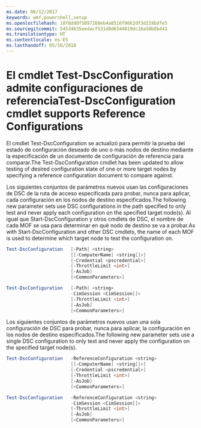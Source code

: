 ```yaml
---
ms.date: 06/12/2017
keywords: wmf,powershell,setup
ms.openlocfilehash: 10f8dd0f5097260eb4a8516f9662df3d219bdfe5
ms.sourcegitcommit: 54534635eedacf531d8d6344019dc16a50b8b441
ms.translationtype: HT
ms.contentlocale: es-ES
ms.lasthandoff: 05/16/2018
---
```

# <a name="test-dscconfiguration-cmdlet-supports-reference-configurations"></a><span data-ttu-id="fcd6e-102">El cmdlet Test-DscConfiguration admite configuraciones de referencia</span><span class="sxs-lookup"><span data-stu-id="fcd6e-102">Test-DscConfiguration cmdlet supports Reference Configurations</span></span>

<span data-ttu-id="fcd6e-103">El cmdlet Test-DscConfiguration se actualizó para permitir la prueba del estado de configuración deseado de uno o más nodos de destino mediante la especificación de un documento de configuración de referencia para comparar.</span><span class="sxs-lookup"><span data-stu-id="fcd6e-103">The Test-DscConfiguration cmdlet has been updated to allow testing of desired configuration state of one or more target nodes by specifying a reference configuration document to compare against.</span></span>

<span data-ttu-id="fcd6e-104">Los siguientes conjuntos de parámetros nuevos usan las configuraciones de DSC de la ruta de acceso especificada para probar, nunca para aplicar, cada configuración en los nodos de destino especificados.</span><span class="sxs-lookup"><span data-stu-id="fcd6e-104">The following new parameter sets use DSC configurations in the path specified to only test and never apply each configuration on the specified target node(s).</span></span> <span data-ttu-id="fcd6e-105">Al igual que Start-DscConfiguration y otros cmdlets de DSC, el nombre de cada MOF se usa para determinar en qué nodo de destino se va a probar.</span><span class="sxs-lookup"><span data-stu-id="fcd6e-105">As with Start-DscConfiguration and other DSC cmdlets, the name of each MOF is used to determine which target node to test the configuration on.</span></span>

```powershell
Test-DscConfiguration   [-Path] <string>
                        [[-ComputerName] <string[]>]
                        [-Credential <pscredential>]
                        [-ThrottleLimit <int>]
                        [-AsJob]
                        [<CommonParameters>]

Test-DscConfiguration   [-Path] <string>
                        -CimSession <CimSession[]>
                        [-ThrottleLimit <int>]
                        [-AsJob]
                        [<CommonParameters>]
```

<span data-ttu-id="fcd6e-106">Los siguientes conjuntos de parámetros nuevos usan una sola configuración de DSC para probar, nunca para aplicar, la configuración en los nodos de destino especificados.</span><span class="sxs-lookup"><span data-stu-id="fcd6e-106">The following new parameter sets use a single DSC configuration to only test and never apply the configuration on the specified target node(s).</span></span>

```powershell
Test-DscConfiguration   -ReferenceConfiguration <string>
                        [[-ComputerName] <string[]>]
                        [-Credential <pscredential>]
                        [-ThrottleLimit <int>]
                        [-AsJob]
                        [<CommonParameters>]

Test-DscConfiguration   -ReferenceConfiguration <string>
                        -CimSession <CimSession[]>
                        [-ThrottleLimit <int>]
                        [-AsJob]
                        [<CommonParameters>]
```
